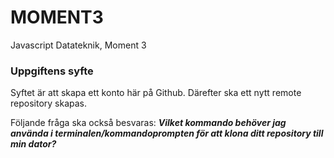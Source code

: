 # MOMENT3
Javascript Datateknik, Moment 3

### Uppgiftens syfte
Syftet är att skapa ett konto här på Github. 
Därefter ska ett nytt remote repository skapas.

Följande fråga ska också besvaras:
**_Vilket kommando behöver jag använda i terminalen/kommandoprompten för att klona ditt repository till min dator?_**
 


